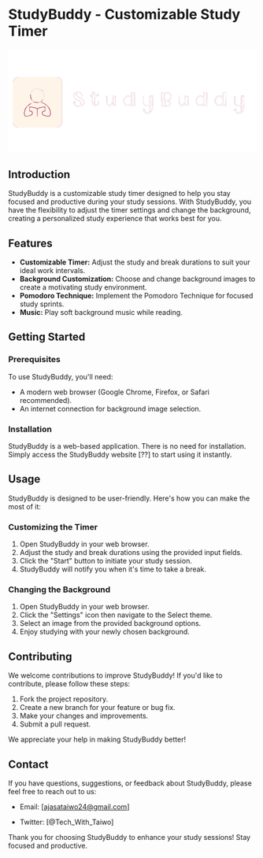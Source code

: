 # StudyBuddy - Customizable Study Timer

![StudyBuddy Background](/icon/logo.png)

## Introduction

StudyBuddy is a customizable study timer designed to help you stay focused and productive during your study sessions. With StudyBuddy, you have the flexibility to adjust the timer settings and change the background, creating a personalized study experience that works best for you.

## Features

- **Customizable Timer:** Adjust the study and break durations to suit your ideal work intervals.
- **Background Customization:** Choose and change background images to create a motivating study environment.
- **Pomodoro Technique:** Implement the Pomodoro Technique for focused study sprints.
- **Music:** Play soft background  music while reading.  

## Getting Started

### Prerequisites

To use StudyBuddy, you'll need:

- A modern web browser (Google Chrome, Firefox, or Safari recommended).
- An internet connection for background image selection.

### Installation

StudyBuddy is a web-based application. There is no need for installation. Simply access the StudyBuddy website [??] to start using it instantly.

## Usage

StudyBuddy is designed to be user-friendly. Here's how you can make the most of it:

### Customizing the Timer

1. Open StudyBuddy in your web browser.
2. Adjust the study and break durations using the provided input fields.
3. Click the "Start" button to initiate your study session.
4. StudyBuddy will notify you when it's time to take a break.

### Changing the Background

1. Open StudyBuddy in your web browser.
2. Click the "Settings" icon then navigate to the Select theme.
3. Select an image  from the provided background options.
4. Enjoy studying with your newly chosen background.

## Contributing

We welcome contributions to improve StudyBuddy! If you'd like to contribute, please follow these steps:

1. Fork the project repository.
2. Create a new branch for your feature or bug fix.
3. Make your changes and improvements.
4. Submit a pull request.

We appreciate your help in making StudyBuddy better!



## Contact

If you have questions, suggestions, or feedback about StudyBuddy, please feel free to reach out to us:

- Email: [ajasataiwo24@gmail.com]
<!-- - Website: [insert-website-link] -->
- Twitter: [@Tech_With_Taiwo]

Thank you for choosing StudyBuddy to enhance your study sessions! Stay focused and productive.
